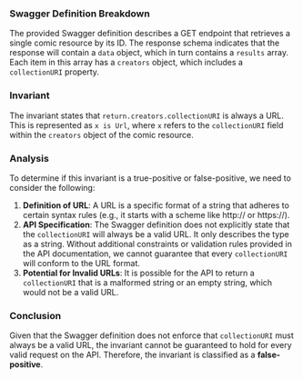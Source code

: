 ### Swagger Definition Breakdown
The provided Swagger definition describes a GET endpoint that retrieves a single comic resource by its ID. The response schema indicates that the response will contain a `data` object, which in turn contains a `results` array. Each item in this array has a `creators` object, which includes a `collectionURI` property.

### Invariant
The invariant states that `return.creators.collectionURI` is always a URL. This is represented as `x is Url`, where `x` refers to the `collectionURI` field within the `creators` object of the comic resource.

### Analysis
To determine if this invariant is a true-positive or false-positive, we need to consider the following:
1. **Definition of URL**: A URL is a specific format of a string that adheres to certain syntax rules (e.g., it starts with a scheme like http:// or https://).
2. **API Specification**: The Swagger definition does not explicitly state that the `collectionURI` will always be a valid URL. It only describes the type as a string. Without additional constraints or validation rules provided in the API documentation, we cannot guarantee that every `collectionURI` will conform to the URL format.
3. **Potential for Invalid URLs**: It is possible for the API to return a `collectionURI` that is a malformed string or an empty string, which would not be a valid URL. 

### Conclusion
Given that the Swagger definition does not enforce that `collectionURI` must always be a valid URL, the invariant cannot be guaranteed to hold for every valid request on the API. Therefore, the invariant is classified as a **false-positive**.
